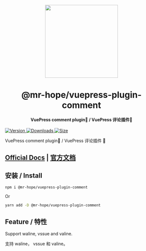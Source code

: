 <!-- markdownlint-disable -->
<p align="center">
  <img width="240" src="https://vuepress-theme-hope.github.io/logo.svg" style="text-align: center;"/>
</p>
<h1 align="center">@mr-hope/vuepress-plugin-comment</h1>
<h4 align="center">VuePress comment plugin💬 / VuePress 评论插件💬</h4>

[![Version](https://img.shields.io/npm/v/@mr-hope/vuepress-plugin-comment.svg?style=flat-square&logo=npm) ![Downloads](https://img.shields.io/npm/dm/@mr-hope/vuepress-plugin-comment.svg?style=flat-square&logo=npm) ![Size](https://img.shields.io/bundlephobia/min/@mr-hope/vuepress-plugin-comment?style=flat-square&logo=npm)](https://www.npmjs.com/package/@mr-hope/vuepress-plugin-comment)

<!-- markdownlint-restore -->

VuePress comment plugin💬 / VuePress 评论插件 💬

## [Official Docs](https://vuepress-theme-hope.github.io/comment/) | [官方文档](https://vuepress-theme-hope.github.io/comment/zh/)

## 安装 / Install

```bash
npm i @mr-hope/vuepress-plugin-comment
```

Or

```bash
yarn add -D @mr-hope/vuepress-plugin-comment
```

## Feature / 特性

Support waline, vssue and valine.

支持 waline， vssue 和 valine。
